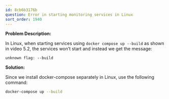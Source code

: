 ```yaml
---
id: 8cb6b3176b
question: Error in starting monitoring services in Linux
sort_order: 1940
---
```


**Problem Description:**

In Linux, when starting services using `docker compose up --build` as shown in video 5.2, the services won’t start and instead we get the message:

```
unknown flag: --build
```

**Solution:**

Since we install docker-compose separately in Linux, use the following command:

```bash
docker-compose up --build
```